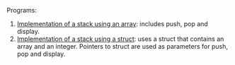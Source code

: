 Programs:

1) [Implementation of a stack using an array](https://github.com/venkat1924/IS233AI-Data_Structures/blob/main/stackUsingArray.c): includes push, pop and display.
2) [Implementation of a stack using a struct](https://github.com/venkat1924/IS233AI-Data_Structures/blob/main/stackUsingStruct.c): uses a struct that contains an array and an integer. Pointers to struct are used as parameters for push, pop and display.
